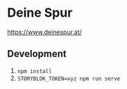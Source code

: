 # Deine Spur

<https://www.deinespur.at/>

## Development

1. `npm install`
1. `STORYBLOK_TOKEN=xyz npm run serve`
